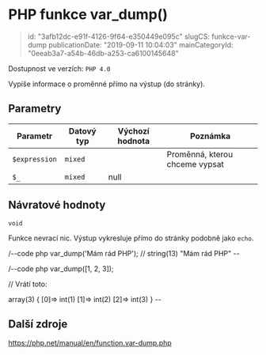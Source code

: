 PHP funkce var_dump()
================================

> id: "3afb12dc-e91f-4126-9f64-e350449e095c"
> slugCS: funkce-var-dump
> publicationDate: "2019-09-11 10:04:03"
> mainCategoryId: "0eeab3a7-a54b-46db-a253-ca6100145648"

Dostupnost ve verzích: `PHP 4.0`

Vypíše informace o proměnné přímo na výstup (do stránky).

Parametry
--------------

| Parametr | Datový typ | Výchozí hodnota | Poznámka |
|-----|-----|-----|-----|
| `$expression` | `mixed` |  | Proměnná, kterou chceme vypsat |
| `$_` | `mixed` | null |  |


Návratové hodnoty
----------------

`void`

Funkce nevrací nic. Výstup vykresluje přímo do stránky podobně jako `echo`.

/--code php
var_dump('Mám rád PHP'); // string(13) "Mám rád PHP"
\--

/--code php
var_dump([1, 2, 3]);

// Vrátí toto:

array(3) {
  [0]=>
  int(1)
  [1]=>
  int(2)
  [2]=>
  int(3)
}
\--

Další zdroje
------------

https://php.net/manual/en/function.var-dump.php
